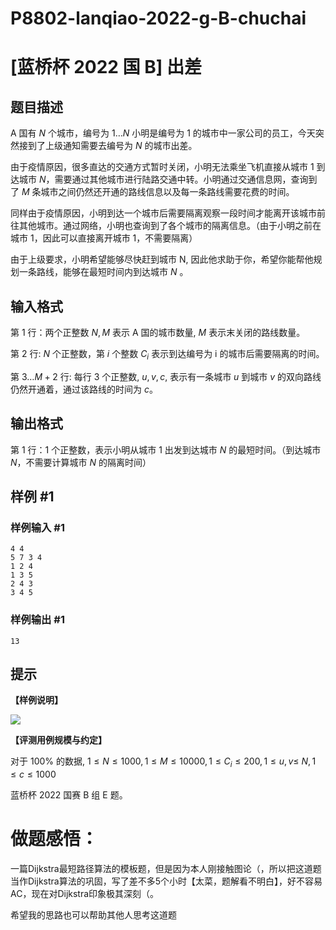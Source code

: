 # P8802-lanqiao-2022-g-B-chuchai
# [蓝桥杯 2022 国 B] 出差

## 题目描述

$\mathrm{A}$ 国有 $N$ 个城市，编号为 $1 \ldots N$ 小明是编号为 $1$ 的城市中一家公司的员工，今天突然接到了上级通知需要去编号为 $N$ 的城市出差。

由于疫情原因，很多直达的交通方式暂时关闭，小明无法乘坐飞机直接从城市 $1$ 到达城市 $N$，需要通过其他城市进行陆路交通中转。小明通过交通信息网，查询到了 $M$ 条城市之间仍然还开通的路线信息以及每一条路线需要花费的时间。

同样由于疫情原因，小明到达一个城市后需要隔离观察一段时间才能离开该城市前往其他城市。通过网络，小明也查询到了各个城市的隔离信息。（由于小明之前在城市 $1$，因此可以直接离开城市 $1$，不需要隔离）

由于上级要求，小明希望能够尽快赶到城市 $\mathrm{N}$, 因此他求助于你，希望你能帮他规划一条路线，能够在最短时间内到达城市 $N$ 。

## 输入格式

第 $1$ 行：两个正整数 $N, M$ 表示 A 国的城市数量, $M$ 表示末关闭的路线数量。

第 $2$ 行: $N$ 个正整数，第 $i$ 个整数 $C_{i}$ 表示到达编号为 $\mathrm{i}$ 的城市后需要隔离的时间。

第 $3 \ldots M+2$ 行: 每行 $3$ 个正整数, $u, v, c$, 表示有一条城市 $u$ 到城市 $v$ 的双向路线仍然开通着，通过该路线的时间为 $c$。

## 输出格式

第 $1$ 行：$1$ 个正整数，表示小明从城市 $1$ 出发到达城市 $N$ 的最短时间。（到达城市 $N$，不需要计算城市 $N$ 的隔离时间）

## 样例 #1

### 样例输入 #1

```
4 4
5 7 3 4
1 2 4
1 3 5
2 4 3
3 4 5
```

### 样例输出 #1

```
13
```

## 提示

**【样例说明】**

![](https://cdn.mathpix.com/cropped/2022_09_29_8ee8d95d6d0319bca20dg-09.jpg?height=464&width=478&top_left_y=1249&top_left_x=309)

**【评测用例规模与约定】**

对于 $100 \%$ 的数据, $1 \leq N \leq 1000,1 \leq M \leq 10000,1 \leq C_{i} \leq 200,1 \leq u, v \leq$ $N, 1 \leq c \leq 1000$ 


蓝桥杯 2022 国赛 B 组 E 题。

# 做题感悟：

一篇Dijkstra最短路径算法的模板题，但是因为本人刚接触图论（，所以把这道题当作Dijkstra算法的巩固，写了差不多5个小时【太菜，题解看不明白】，好不容易AC，现在对Dijkstra印象极其深刻（。

希望我的思路也可以帮助其他人思考这道题

